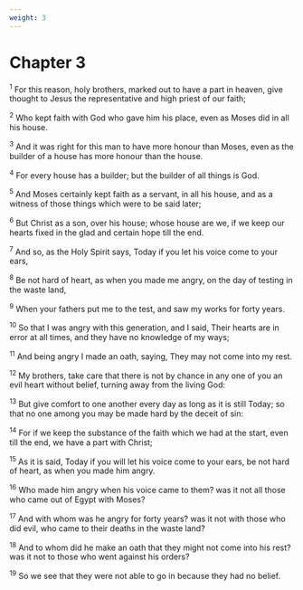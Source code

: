 ```yaml
---
weight: 3
---
```


# Chapter 3

<sup>1</sup> For this reason, holy brothers, marked out to have a part in heaven, give thought to Jesus the representative and high priest of our faith; 

<sup>2</sup> Who kept faith with God who gave him his place, even as Moses did in all his house. 

<sup>3</sup> And it was right for this man to have more honour than Moses, even as the builder of a house has more honour than the house. 

<sup>4</sup> For every house has a builder; but the builder of all things is God. 

<sup>5</sup> And Moses certainly kept faith as a servant, in all his house, and as a witness of those things which were to be said later; 

<sup>6</sup> But Christ as a son, over his house; whose house are we, if we keep our hearts fixed in the glad and certain hope till the end. 

<sup>7</sup> And so, as the Holy Spirit says, Today if you let his voice come to your ears, 

<sup>8</sup> Be not hard of heart, as when you made me angry, on the day of testing in the waste land, 

<sup>9</sup> When your fathers put me to the test, and saw my works for forty years. 

<sup>10</sup> So that I was angry with this generation, and I said, Their hearts are in error at all times, and they have no knowledge of my ways; 

<sup>11</sup> And being angry I made an oath, saying, They may not come into my rest. 

<sup>12</sup> My brothers, take care that there is not by chance in any one of you an evil heart without belief, turning away from the living God: 

<sup>13</sup> But give comfort to one another every day as long as it is still Today; so that no one among you may be made hard by the deceit of sin: 

<sup>14</sup> For if we keep the substance of the faith which we had at the start, even till the end, we have a part with Christ; 

<sup>15</sup> As it is said, Today if you will let his voice come to your ears, be not hard of heart, as when you made him angry. 

<sup>16</sup> Who made him angry when his voice came to them? was it not all those who came out of Egypt with Moses? 

<sup>17</sup> And with whom was he angry for forty years? was it not with those who did evil, who came to their deaths in the waste land? 

<sup>18</sup> And to whom did he make an oath that they might not come into his rest? was it not to those who went against his orders? 

<sup>19</sup> So we see that they were not able to go in because they had no belief. 


